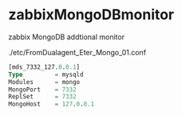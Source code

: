 # zabbixMongoDBmonitor
zabbix MongoDB addtional monitor

./etc/FromDualagent_Eter_Mongo_01.conf 
``` SQL
[mds_7332_127.0.0.1]
Type         = mysqld
Modules      = mongo
MongoPort    = 7332
ReplSet      = 7332
MongoHost    = 127.0.0.1
```
